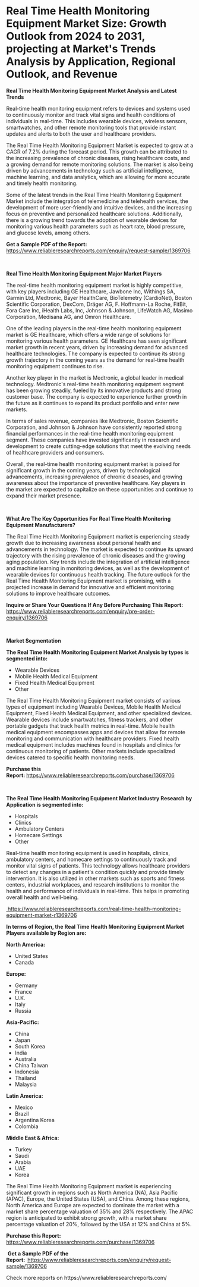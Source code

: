 <p><h1>Real Time Health Monitoring Equipment Market Size: Growth Outlook from 2024 to 2031, projecting at Market's Trends Analysis by Application, Regional Outlook, and Revenue</h1></p><p><strong>Real Time Health Monitoring Equipment Market Analysis and Latest Trends</strong></p>
<p><p>Real-time health monitoring equipment refers to devices and systems used to continuously monitor and track vital signs and health conditions of individuals in real-time. This includes wearable devices, wireless sensors, smartwatches, and other remote monitoring tools that provide instant updates and alerts to both the user and healthcare providers.</p><p>The Real Time Health Monitoring Equipment Market is expected to grow at a CAGR of 7.2% during the forecast period. This growth can be attributed to the increasing prevalence of chronic diseases, rising healthcare costs, and a growing demand for remote monitoring solutions. The market is also being driven by advancements in technology such as artificial intelligence, machine learning, and data analytics, which are allowing for more accurate and timely health monitoring.</p><p>Some of the latest trends in the Real Time Health Monitoring Equipment Market include the integration of telemedicine and telehealth services, the development of more user-friendly and intuitive devices, and the increasing focus on preventive and personalized healthcare solutions. Additionally, there is a growing trend towards the adoption of wearable devices for monitoring various health parameters such as heart rate, blood pressure, and glucose levels, among others.</p></p>
<p><strong>Get a Sample PDF of the Report:&nbsp;</strong> <a href="https://www.reliableresearchreports.com/enquiry/request-sample/1369706">https://www.reliableresearchreports.com/enquiry/request-sample/1369706</a></p>
<p>&nbsp;</p>
<p><strong>Real Time Health Monitoring Equipment Major Market Players</strong></p>
<p><p>The real-time health monitoring equipment market is highly competitive, with key players including GE Healthcare, Jawbone Inc, Withings SA, Garmin Ltd, Medtronic, Bayer HealthCare, BioTelemetry (CardioNet), Boston Scientific Corporation, DexCom, Dräger AG, F. Hoffmann-La Roche, FitBit, Fora Care Inc, iHealth Labs, Inc, Johnson & Johnson, LifeWatch AG, Masimo Corporation, Medisana AG, and Omron Healthcare.</p><p>One of the leading players in the real-time health monitoring equipment market is GE Healthcare, which offers a wide range of solutions for monitoring various health parameters. GE Healthcare has seen significant market growth in recent years, driven by increasing demand for advanced healthcare technologies. The company is expected to continue its strong growth trajectory in the coming years as the demand for real-time health monitoring equipment continues to rise.</p><p>Another key player in the market is Medtronic, a global leader in medical technology. Medtronic's real-time health monitoring equipment segment has been growing steadily, fueled by its innovative products and strong customer base. The company is expected to experience further growth in the future as it continues to expand its product portfolio and enter new markets.</p><p>In terms of sales revenue, companies like Medtronic, Boston Scientific Corporation, and Johnson & Johnson have consistently reported strong financial performances in the real-time health monitoring equipment segment. These companies have invested significantly in research and development to create cutting-edge solutions that meet the evolving needs of healthcare providers and consumers.</p><p>Overall, the real-time health monitoring equipment market is poised for significant growth in the coming years, driven by technological advancements, increasing prevalence of chronic diseases, and growing awareness about the importance of preventive healthcare. Key players in the market are expected to capitalize on these opportunities and continue to expand their market presence.</p></p>
<p>&nbsp;</p>
<p><strong>What Are The Key Opportunities For Real Time Health Monitoring Equipment Manufacturers?</strong></p>
<p><p>The Real Time Health Monitoring Equipment market is experiencing steady growth due to increasing awareness about personal health and advancements in technology. The market is expected to continue its upward trajectory with the rising prevalence of chronic diseases and the growing aging population. Key trends include the integration of artificial intelligence and machine learning in monitoring devices, as well as the development of wearable devices for continuous health tracking. The future outlook for the Real Time Health Monitoring Equipment market is promising, with a projected increase in demand for innovative and efficient monitoring solutions to improve healthcare outcomes.</p></p>
<p><strong>Inquire or Share Your Questions If Any Before Purchasing This Report:</strong> <a href="https://www.reliableresearchreports.com/enquiry/pre-order-enquiry/1369706">https://www.reliableresearchreports.com/enquiry/pre-order-enquiry/1369706</a></p>
<p>&nbsp;</p>
<p><strong>Market Segmentation</strong></p>
<p><strong>The Real Time Health Monitoring Equipment Market Analysis by types is segmented into:</strong></p>
<p><ul><li>Wearable Devices</li><li>Mobile Health Medical Equipment</li><li>Fixed Health Medical Equipment</li><li>Other</li></ul></p>
<p><p>The Real Time Health Monitoring Equipment market consists of various types of equipment including Wearable Devices, Mobile Health Medical Equipment, Fixed Health Medical Equipment, and other specialized devices. Wearable devices include smartwatches, fitness trackers, and other portable gadgets that track health metrics in real-time. Mobile health medical equipment encompasses apps and devices that allow for remote monitoring and communication with healthcare providers. Fixed health medical equipment includes machines found in hospitals and clinics for continuous monitoring of patients. Other markets include specialized devices catered to specific health monitoring needs.</p></p>
<p><strong>Purchase this Report:&nbsp;</strong><a href="https://www.reliableresearchreports.com/purchase/1369706">https://www.reliableresearchreports.com/purchase/1369706</a></p>
<p>&nbsp;</p>
<p><strong>The Real Time Health Monitoring Equipment Market Industry Research by Application is segmented into:</strong></p>
<p><ul><li>Hospitals</li><li>Clinics</li><li>Ambulatory Centers</li><li>Homecare Settings</li><li>Other</li></ul></p>
<p><p>Real-time health monitoring equipment is used in hospitals, clinics, ambulatory centers, and homecare settings to continuously track and monitor vital signs of patients. This technology allows healthcare providers to detect any changes in a patient's condition quickly and provide timely intervention. It is also utilized in other markets such as sports and fitness centers, industrial workplaces, and research institutions to monitor the health and performance of individuals in real-time. This helps in promoting overall health and well-being.</p></p>
<p><a href="https://www.reliableresearchreports.com/real-time-health-monitoring-equipment-market-r1369706">&nbsp;https://www.reliableresearchreports.com/real-time-health-monitoring-equipment-market-r1369706</a></p>
<p><strong>In terms of Region, the Real Time Health Monitoring Equipment Market Players available by Region are:</strong></p>
<p>
    <p> <strong> North America: </strong>
        <ul>
            <li>United States</li>
            <li>Canada</li>
        </ul>
        </p> 
    <p> <strong> Europe: </strong>
        <ul>
            <li>Germany</li>
            <li>France</li>
            <li>U.K.</li>
            <li>Italy</li>
            <li>Russia</li>
        </ul>
        </p> 
    <p> <strong> Asia-Pacific: </strong>
        <ul>
            <li>China</li>
            <li>Japan</li>
            <li>South Korea</li>
            <li>India</li>
            <li>Australia</li>
            <li>China Taiwan</li>
            <li>Indonesia</li>
            <li>Thailand</li>
            <li>Malaysia</li>
        </ul>
        </p> 
    <p> <strong> Latin America: </strong>
        <ul>
            <li>Mexico</li>
            <li>Brazil</li>
            <li>Argentina Korea</li>
            <li>Colombia</li>
        </ul>
        </p> 
    <p> <strong> Middle East & Africa: </strong>
        <ul>
            <li>Turkey</li>
            <li>Saudi</li>
            <li>Arabia</li>
            <li>UAE</li>
            <li>Korea</li>
        </ul>
    </p>
    </p>
<p><p>The Real Time Health Monitoring Equipment market is experiencing significant growth in regions such as North America (NA), Asia Pacific (APAC), Europe, the United States (USA), and China. Among these regions, North America and Europe are expected to dominate the market with a market share percentage valuation of 35% and 28% respectively. The APAC region is anticipated to exhibit strong growth, with a market share percentage valuation of 20%, followed by the USA at 12% and China at 5%.</p></p>
<p><strong>Purchase this Report: </strong><a href="https://www.reliableresearchreports.com/purchase/1369706">https://www.reliableresearchreports.com/purchase/1369706</a></p>
<p>&nbsp;<strong>Get a Sample PDF of the Report:&nbsp;&nbsp;</strong><a href="https://www.reliableresearchreports.com/enquiry/request-sample/1369706">https://www.reliableresearchreports.com/enquiry/request-sample/1369706</a></p>
<p><strong></strong></p>
<p>Check more reports on https://www.reliableresearchreports.com/</p>